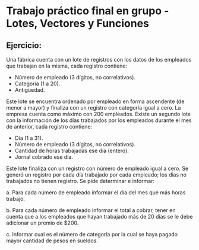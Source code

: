 # Trabajo práctico final en grupo - Lotes, Vectores y Funciones

## Ejercicio:

Una fábrica cuenta con un lote de registros con los datos de los empleados que trabajan en la misma, cada registro contiene: 

- Número de empleado (3 dígitos, no correlativos). 
- Categoría (1 a 20).
- Antigüedad.

Este lote se encuentra ordenado por empleado en forma ascendente (de menor a mayor) y finaliza con un registro con categoría igual a cero. La empresa cuenta como máximo con 200 empleados. Existe un segundo lote con la información de los días trabajados por los empleados durante el mes de anterior, cada registro contiene: 

- Día (1 a 31).
- Número de empleado (3 dígitos, no correlativos).
- Cantidad de horas trabajadas ese día (entero).
- Jornal cobrado ese día. 

Este lote finaliza con un registro con número de empleado igual a cero. Se generó un registro por cada día trabajado por cada empleado; los días no trabajados no tienen registro. Se pide determinar e informar: 

a. Para cada número de empleado informar el día del mes que más horas trabajó.

b. Para cada número de empleado informar el total a cobrar, tener en cuenta que a los empleados que hayan trabajado más de 20 días se le debe adicionar un premio de $200.

c. Informar cual es el número de categoría por la cual se haya pagado mayor cantidad de pesos en sueldos.
